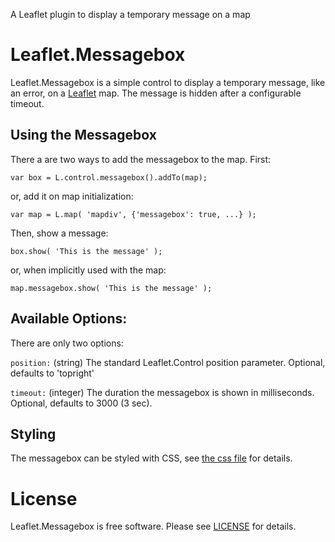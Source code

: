 A Leaflet plugin to display a temporary message on a map

# Leaflet.Messagebox

Leaflet.Messagebox is a simple control to display a temporary message, like an
error, on a [Leaflet](http://leafletjs.com/) map. The message is hidden after
a configurable timeout.

## Using the Messagebox

There a are two ways to add the messagebox to the map. First:

    var box = L.control.messagebox().addTo(map);

or, add it on map initialization:

    var map = L.map( 'mapdiv', {'messagebox': true, ...} );

Then, show a message:

    box.show( 'This is the message' );

or, when implicitly used with the map:

    map.messagebox.show( 'This is the message' );

## Available Options:

There are only two options:

`position:` (string) The standard Leaflet.Control position parameter. Optional, defaults to 'topright'

`timeout:` (integer) The duration the messagebox is shown in milliseconds. Optional, defaults to 3000 (3 sec).

## Styling ##

The messagebox can be styled with CSS, see [the css file]( leaflet-messagebox.css) for details.

# License

Leaflet.Messagebox is free software. Please see [LICENSE](LICENSE) for details.
